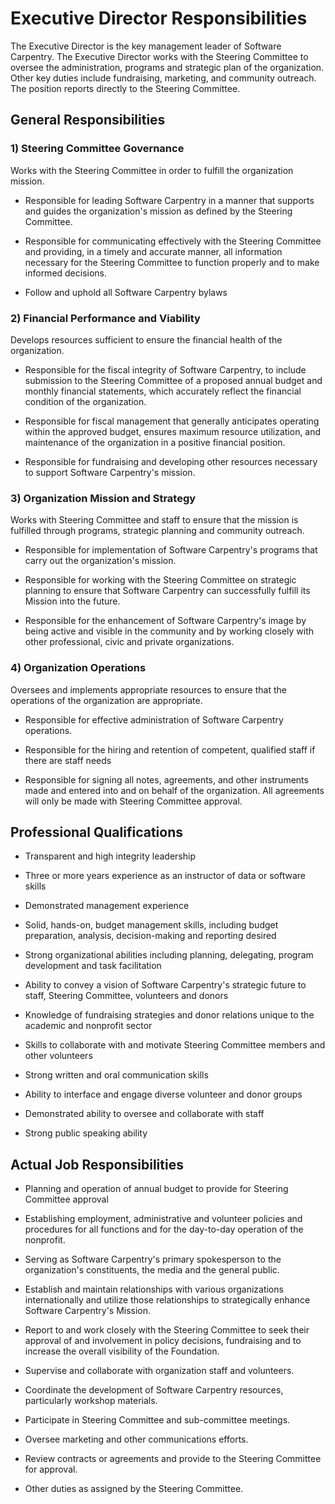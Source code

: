 # Executive Director Responsibilities

The Executive Director is the key management leader of Software
Carpentry. The Executive Director works with the Steering Committee to
oversee the administration, programs and strategic plan of the
organization. Other key duties include fundraising, marketing, and
community outreach. The position reports directly to the Steering
Committee.
 
## General Responsibilities

### 1) Steering Committee Governance

Works with the Steering Committee in order to fulfill the organization
mission.

* Responsible for leading Software Carpentry in a manner that supports
  and guides the organization's mission as defined by the Steering
  Committee.

* Responsible for communicating effectively with the Steering
  Committee and providing, in a timely and accurate manner, all
  information necessary for the Steering Committee to function
  properly and to make informed decisions.

* Follow and uphold all Software Carpentry bylaws

### 2) Financial Performance and Viability

Develops resources sufficient to ensure the financial health of the
organization.

* Responsible for the fiscal integrity of Software Carpentry, to
  include submission to the Steering Committee of a proposed annual
  budget and monthly financial statements, which accurately reflect
  the financial condition of the organization.

* Responsible for fiscal management that generally anticipates
  operating within the approved budget, ensures maximum resource
  utilization, and maintenance of the organization in a positive
  financial position.

* Responsible for fundraising and developing other resources necessary
  to support Software Carpentry's mission.

### 3) Organization Mission and Strategy

Works with Steering Committee and staff to ensure that the mission is
fulfilled through programs, strategic planning and community outreach.

* Responsible for implementation of Software Carpentry's programs that
  carry out the organization's mission.

* Responsible for working with the Steering Committee on strategic
  planning to ensure that Software Carpentry can successfully fulfill
  its Mission into the future.

* Responsible for the enhancement of Software Carpentry's image by
  being active and visible in the community and by working closely
  with other professional, civic and private organizations.

### 4) Organization Operations

Oversees and implements appropriate resources to ensure that the
operations of the organization are appropriate.

* Responsible for effective administration of Software Carpentry
  operations.

* Responsible for the hiring and retention of competent, qualified
  staff if there are staff needs

* Responsible for signing all notes, agreements, and other instruments
  made and entered into and on behalf of the organization. All
  agreements will only be made with Steering Committee approval.

## Professional Qualifications

* Transparent and high integrity leadership

* Three or more years experience as an instructor of data or software
  skills

* Demonstrated management experience

* Solid, hands-on, budget management skills, including budget
  preparation, analysis, decision-making and reporting desired

* Strong organizational abilities including planning, delegating,
  program development and task facilitation

* Ability to convey a vision of Software Carpentry's strategic future
  to staff, Steering Committee, volunteers and donors

* Knowledge of fundraising strategies and donor relations unique to
  the academic and nonprofit sector

* Skills to collaborate with and motivate Steering Committee members
  and other volunteers

* Strong written and oral communication skills

* Ability to interface and engage diverse volunteer and donor groups

* Demonstrated ability to oversee and collaborate with staff

* Strong public speaking ability

## Actual Job Responsibilities

* Planning and operation of annual budget to provide for Steering
  Committee approval

* Establishing employment, administrative and volunteer policies and
  procedures for all functions and for the day-to-day operation of the
  nonprofit.

* Serving as Software Carpentry's primary spokesperson to the
  organization's constituents, the media and the general public.

* Establish and maintain relationships with various organizations
  internationally and utilize those relationships to strategically
  enhance Software Carpentry's Mission.

* Report to and work closely with the Steering Committee to seek their
  approval of and involvement in policy decisions, fundraising and to
  increase the overall visibility of the Foundation.

* Supervise and collaborate with organization staff and volunteers.

* Coordinate the development of Software Carpentry resources,
  particularly workshop materials.

* Participate in Steering Committee and sub-committee meetings.

* Oversee marketing and other communications efforts.

* Review contracts or agreements and provide to the Steering Committee
  for approval.

* Other duties as assigned by the Steering Committee.
